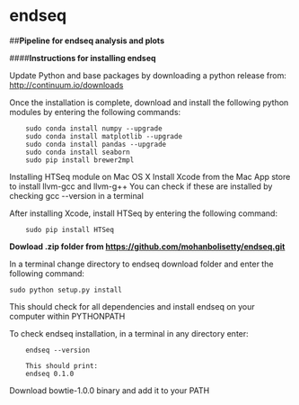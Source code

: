endseq
======

##**Pipeline for endseq analysis and plots**

####**Instructions for installing endseq**

Update Python and base packages by downloading a python release from:
http://continuum.io/downloads

Once the installation is complete, download and install the following python modules by entering the following 
commands:

		sudo conda install numpy --upgrade
		sudo conda install matplotlib --upgrade
		sudo conda install pandas --upgrade
		sudo conda install seaborn
		sudo pip install brewer2mpl
	
Installing HTSeq module on Mac OS X
Install Xcode from the Mac App store to install llvm-gcc and llvm-g++
You can check if these are installed by checking gcc --version in a terminal

After installing Xcode, install HTSeq by entering the following command:
	
		sudo pip install HTSeq


**Dowload .zip folder from https://github.com/mohanbolisetty/endseq.git**

In a terminal change directory to endseq download folder and enter the following command:

	sudo python setup.py install

This should check for all dependencies and install endseq on your computer within PYTHONPATH

To check endseq installation, in a terminal in any directory enter:
		
		endseq --version
		
		This should print:
		endseq 0.1.0

Download bowtie-1.0.0 binary and add it to your PATH
